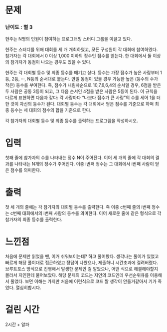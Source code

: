 # 문제

### 난이도 : 별 3

현주는 N명의 인원이 참여하는 프로그래밍 스터디 그룹을 이끌고 있다.

현주는 스터디를 위해 대회를 세 개 개최하였고, 모든 구성원이 각 대회에 참여하였다. 참가자는 각 대회에서 0 이상 1,000 이하의 정수인 점수를 얻는다. 한 대회에서 둘 이상의 참가자가 동점이 나오는 경우도 있을 수 있다.

현주는 각 대회별 등수 및 최종 등수를 매기고 싶다. 등수는 가장 점수가 높은 사람부터 1등, 2등, ···, N등의 순서대로 붙는다. 만일 동점이 있을 경우 가능한 높은 (등수의 수가 작은) 등수를 부여한다. 즉, 점수가 내림차순으로 10,7,6,6,4의 순서일 경우, 6점을 받은 두 사람은 공동 3등이 되고, 그 다음 순서인 4점을 받은 사람은 5등이 된다. 이 규칙을 다르게 표현하면 다음과 같다: 각 사람마다 “나보다 점수가 큰 사람”의 수를 세어 1을 더한 것이 자신의 등수가 된다. 대회별 등수는 각 대회에서 얻은 점수를 기준으로 하며 최종 등수는 세 대회의 점수의 합을 기준으로 한다.

각 참가자의 대회별 등수 및 최종 등수를 출력하는 프로그램을 작성하시오.

# 입력

첫째 줄에 참가자의 수를 나타내는 정수 N이 주어진다.
이어 세 개의 줄에 각 대회의 결과를 나타내는 N개의 정수가 주어진다. 이중 i번째 정수는 그 대회에서 i번째 사람이 얻은 점수를 의미한다.

# 출력

첫 세 개의 줄에는 각 참가자의 대회별 등수를 출력한다. 즉 이중 c번째 줄의 i번째 정수는 c번째 대회에서의 i번째 사람의 등수를 의미한다.
이어 새로운 줄에 같은 형식으로 각 참가자의 최종 등수를 출력한다.

# 느낀점

처음에 문제만 읽었을 땐, 이거 쉬워보이는데? 하고 풀어봤다. 생각나는 풀이가 있었고 빠르게
해당 풀이대로 접근하였고 정답이 나왔으나, 제출하니 시간초과에 걸려버렸다. 브루트포스 방식으로 진행해서 발생한 문제인 걸 알았으나, 어떤 식으로 해결해야할지 몰라서 지인한테 물어보았다.
해당 문제의 코드는 지인의 코드인데 우선순위큐를 이용해서 풀었다. 보면 이해는 가지만 처음에 이런식으로
코드 짤 생각이 안들거같아서 기가 죽었다. 열심히합시다.

# 걸린 시간

2시간 + 알파
